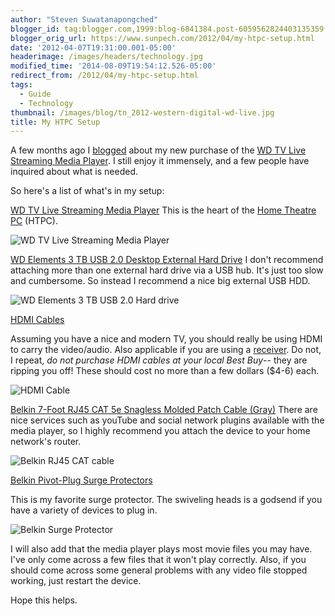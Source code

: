 ```yaml
---
author: "Steven Suwatanapongched"
blogger_id: tag:blogger.com,1999:blog-6841384.post-6059562824403135359
blogger_orig_url: https://www.sunpech.com/2012/04/my-htpc-setup.html
date: '2012-04-07T19:31:00.001-05:00'
headerimage: /images/headers/technology.jpg
modified_time: '2014-08-09T19:54:12.526-05:00'
redirect_from: /2012/04/my-htpc-setup.html
tags:
  - Guide
  - Technology
thumbnail: /images/blog/tn_2012-western-digital-wd-live.jpg
title: My HTPC Setup
---
```



A few months ago I [blogged](/2012/01/western-digital-wd-tv-live-streaming-media-player) about my new purchase of the [WD TV Live Streaming Media Player](https://www.amazon.com/gp/product/B005KOZNBW/ref=as_li_ss_tl?ie=UTF8&amp;tag=sunpech-20&amp;linkCode=as2&amp;camp=1789&amp;creative=390957&amp;creativeASIN=B005KOZNBW). I still enjoy it immensely, and a few people have inquired about what is needed.

So here's a list of what's in my setup:

[WD TV Live Streaming Media Player](https://www.amazon.com/gp/product/B005KOZNBW/ref=as_li_ss_tl?ie=UTF8&amp;tag=sunpech-20&amp;linkCode=as2&amp;camp=1789&amp;creative=390957&amp;creativeASIN=B005KOZNBW)
This is the heart of the [Home Theatre PC](https://en.wikipedia.org/wiki/Home_theater_PC) (HTPC).

![WD TV Live Streaming Media Player](/images/blog/71gwu-FTEkL._AC_SL1500_.jpg)

[WD Elements 3 TB USB 2.0 Desktop External Hard Drive](https://www.amazon.com/gp/product/B004SH5VQ4/ref=as_li_ss_tl?ie=UTF8&amp;tag=sunpech-20&amp;linkCode=as2&amp;camp=1789&amp;creative=390957&amp;creativeASIN=B004SH5VQ4)
I don't recommend attaching more than one external hard drive via a USB hub. It's just too slow and cumbersome. So instead I recommend a nice big external USB HDD.

![WD Elements 3 TB USB 2.0 Hard drive](/images/blog/31OIiTrtK5L._AC_.jpg)

[HDMI Cables](https://www.amazon.com/gp/product/B000O5N5AI/ref=as_li_ss_tl?ie=UTF8&amp;tag=sunpech-20&amp;linkCode=as2&amp;camp=1789&amp;creative=390957&amp;creativeASIN=B000O5N5AI%22%3EHDMI%20Cable%20(15%20feet)%3C/a%3E)

Assuming you have a nice and modern TV, you should really be using HDMI to carry the video/audio. Also applicable if you are using a <a href="https://en.wikipedia.org/wiki/AV_receiver">receiver</a>. Do not, I repeat, *do not purchase HDMI cables at your local Best Buy*-- they are ripping you off! These should cost no more than a few dollars ($4-6) each.

![HDMI Cable](/images/blog/61Hi1EQC9jL._AC_SL1500_.jpg)

[Belkin 7-Foot RJ45 CAT 5e Snagless Molded Patch Cable (Gray)](https://www.amazon.com/gp/product/B00000J1V5/ref=as_li_ss_tl?ie=UTF8&amp;tag=sunpech-20&amp;linkCode=as2&amp;camp=1789&amp;creative=390957&amp;creativeASIN=B00000J1V5)
There are nice services such as youTube and social network plugins available with the media player, so I highly recommend you attach the device to your home network's router.

![Belkin RJ45 CAT cable](/images/blog/61YbLx06MqL._AC_SL1500_.jpg)

[Belkin Pivot-Plug Surge Protectors](]https://www.amazon.com/gp/product/B000JE9LD4/ref=as_li_ss_tl?ie=UTF8&amp;tag=sunpech-20&amp;linkCode=as2&amp;camp=1789&amp;creative=390957&amp;creativeASIN=B000JE9LD4)

This is my favorite surge protector. The swiveling heads is a godsend if you have a variety of devices to plug in.

![Belkin Surge Protector](/images/blog/81jL3vX93CL._AC_SL1500_.jpg)

I will also add that the media player plays most movie files you may have. I've only come across a few files that it won't play correctly. Also, if you should come across some general problems with  any video file stopped working, just restart the device.

Hope this helps.
